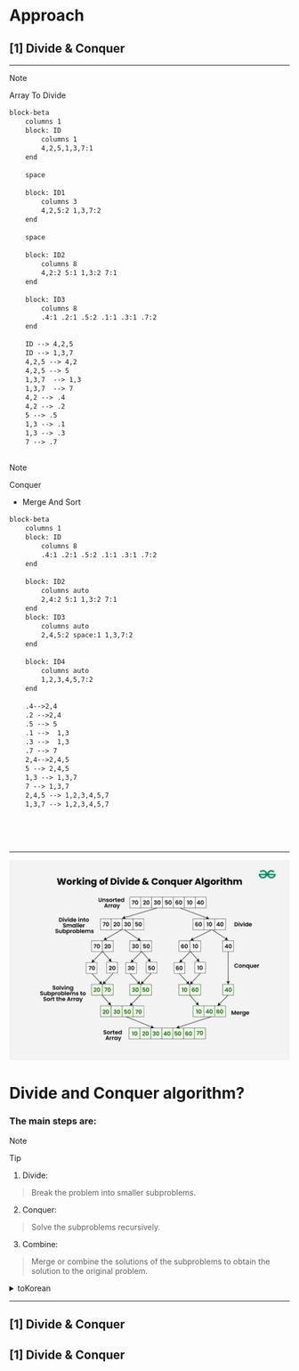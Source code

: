 # Approach

## [1] Divide & Conquer

---

> [!NOTE]
> Array To Divide
>

```mermaid
block-beta
    columns 1
    block: ID
        columns 1
        4,2,5,1,3,7:1
    end

    space

    block: ID1
        columns 3
        4,2,5:2 1,3,7:2
    end

    space

    block: ID2
        columns 8
        4,2:2 5:1 1,3:2 7:1
    end

    block: ID3
        columns 8
        .4:1 .2:1 .5:2 .1:1 .3:1 .7:2
    end

    ID --> 4,2,5
    ID --> 1,3,7
    4,2,5 --> 4,2
    4,2,5 --> 5
    1,3,7  --> 1,3
    1,3,7  --> 7
    4,2 --> .4
    4,2 --> .2
    5 --> .5
    1,3 --> .1
    1,3 --> .3
    7 --> .7


```

> [!NOTE]
> Conquer
> - Merge And Sort

```mermaid
block-beta
    columns 1
    block: ID
        columns 8
        .4:1 .2:1 .5:2 .1:1 .3:1 .7:2
    end

    block: ID2
        columns auto
        2,4:2 5:1 1,3:2 7:1
    end
    block: ID3
        columns auto
        2,4,5:2 space:1 1,3,7:2
    end

    block: ID4
        columns auto
        1,2,3,4,5,7:2
    end

    .4-->2,4
    .2 -->2,4
    .5 --> 5
    .1 -->  1,3
    .3 -->  1,3
    .7 --> 7
    2,4-->2,4,5
    5 --> 2,4,5
    1,3 --> 1,3,7
    7 --> 1,3,7
    2,4,5 --> 1,2,3,4,5,7
    1,3,7 --> 1,2,3,4,5,7





```

---

![img.png](img.png)

# Divide and Conquer algorithm?

 ### The main steps are:
> [!NOTE]
>> [!TIP]
> 1. Divide: 
>> Break the problem into smaller subproblems.
> 2. Conquer: 
>> Solve the subproblems recursively.
> 3. Combine: 
>> Merge or combine the solutions of the subproblems to obtain the solution to the original problem.

<details>
<summary>toKorean</summary>

```
문제 나누기 : 문제를 더 작은 하위 문제로 나눕니다.
정복 (Conquer) : 하위 문제를 재귀적으로 해결합니다.
결합 : 하위 문제의 솔루션을 병합하거나 결합하여 원래 문제에 대한 솔루션을 얻습니다. 
```

</details>

---

## [1] Divide & Conquer

## [1] Divide & Conquer

